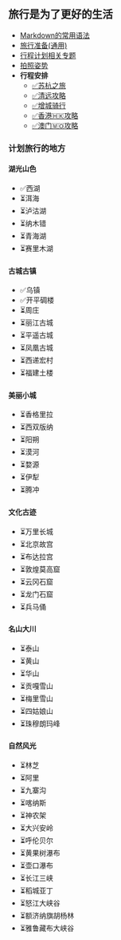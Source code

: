 ## 旅行是为了更好的生活

* [Markdown的常用语法](Markdown的常用语法.md)
* [旅行准备(通用)](旅行准备.md)
* [行程计划相关专题](行程计划相关专题/专题列表.md)
* [拍照姿势](行程计划相关专题/拍照姿势.md)
* **行程安排**
    + [✅苏杭之旅](苏杭之旅.md)
    + [✅清远攻略](清远攻略.md)
    + [✅增城骑行](增城骑行.md)
    + [✅香港🇭🇰攻略](香港攻略.md)
    + [✅澳门🇲🇴攻略](澳门攻略.md)

### 计划旅行的地方
#### 湖光山色
+ ✅西湖
+ ⏳洱海
+ ⏳泸沽湖
+ ⏳纳木错
+ ⏳青海湖
+ ⏳赛里木湖

#### 古城古镇
+ ✅乌镇
+ ✅开平碉楼
+ ⏳周庄
+ ⏳丽江古城
+ ⏳平遥古城
+ ⏳凤凰古城
+ ⏳西递宏村
+ ⏳福建土楼

#### 美丽小城
+ ⏳香格里拉
+ ⏳西双版纳
+ ⏳阳朔
+ ⏳漠河
+ ⏳婺源
+ ⏳伊犁
+ ⏳腾冲

#### 文化古迹
+ ⏳万里长城
+ ⏳北京故宫
+ ⏳布达拉宫
+ ⏳敦煌莫高窟
+ ⏳云冈石窟
+ ⏳龙门石窟
+ ⏳兵马俑

#### 名山大川
+ ⏳泰山
+ ⏳黄山
+ ⏳华山
+ ⏳贡嘎雪山
+ ⏳梅里雪山
+ ⏳四姑娘山
+ ⏳珠穆朗玛峰

#### 自然风光
+ ⏳林芝
+ ⏳阿里
+ ⏳九寨沟
+ ⏳喀纳斯
+ ⏳神农架
+ ⏳大兴安岭
+ ⏳呼伦贝尔
+ ⏳黄果树瀑布
+ ⏳壶口瀑布
+ ⏳长江三峡
+ ⏳稻城亚丁
+ ⏳怒江大峡谷
+ ⏳额济纳旗胡杨林
+ ⏳雅鲁藏布大峡谷
